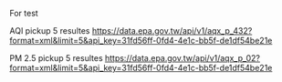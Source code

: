 For test

AQI pickup 5 resultes
https://data.epa.gov.tw/api/v1/aqx_p_432?format=xml&limit=5&api_key=31fd56ff-0fd4-4e1c-bb5f-de1df54be21e

PM 2.5 pickup 5 resultes
https://data.epa.gov.tw/api/v1/aqx_p_02?format=xml&limit=5&api_key=31fd56ff-0fd4-4e1c-bb5f-de1df54be21e
